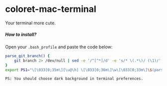 # coloret-mac-terminal
Your terminal more cute.

##### How to install?
Open your `.bash_profile` and paste the code below:

```sh
parse_git_branch() {
    git branch 2> /dev/null | sed -e '/^[^*]/d' -e 's/* \(.*\)/ (\1)/'
}
export PS1="\[\033[0;35m\][\u@\h] \[\033[0;36m\]\w\[\033[0;33m\]\$(parse_git_branch)\[\033[00m\]$ "
```

`PS: You should choose dark background in terminal preferences.`
